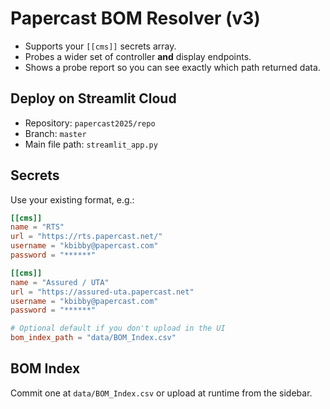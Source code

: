# Papercast BOM Resolver (v3)

- Supports your `[[cms]]` secrets array.
- Probes a wider set of controller **and** display endpoints.
- Shows a probe report so you can see exactly which path returned data.

## Deploy on Streamlit Cloud
- Repository: `papercast2025/repo`
- Branch: `master`
- Main file path: `streamlit_app.py`

## Secrets
Use your existing format, e.g.:
```toml
[[cms]]
name = "RTS"
url = "https://rts.papercast.net/"
username = "kbibby@papercast.com"
password = "******"

[[cms]]
name = "Assured / UTA"
url = "https://assured-uta.papercast.net"
username = "kbibby@papercast.com"
password = "******"

# Optional default if you don't upload in the UI
bom_index_path = "data/BOM_Index.csv"
```

## BOM Index
Commit one at `data/BOM_Index.csv` or upload at runtime from the sidebar.
